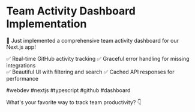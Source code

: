 # Team Activity Dashboard Implementation

🚀 Just implemented a comprehensive team activity dashboard for our Next.js app!

✅ Real-time GitHub activity tracking
✅ Graceful error handling for missing integrations  
✅ Beautiful UI with filtering and search
✅ Cached API responses for performance

#webdev #nextjs #typescript #github #dashboard

What's your favorite way to track team productivity? 👇
